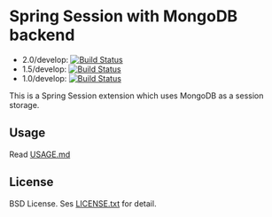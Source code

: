Spring Session with MongoDB backend
===================================

- 2.0/develop: [![Build Status](https://travis-ci.org/tmurakam/spring-session-ext-mongo.svg?branch=2.0/develop)](https://travis-ci.org/tmurakam/spring-session-ext-mongo)
- 1.5/develop: [![Build Status](https://travis-ci.org/tmurakam/spring-session-ext-mongo.svg?branch=1.5/develop)](https://travis-ci.org/tmurakam/spring-session-ext-mongo)
- 1.0/develop: [![Build Status](https://travis-ci.org/tmurakam/spring-session-ext-mongo.svg?branch=1.0/develop)](https://travis-ci.org/tmurakam/spring-session-ext-mongo)

This is a Spring Session extension which uses MongoDB as a session storage.

Usage
-----

Read [USAGE.md](./USAGE.md)

License
-------

BSD License. Ses [LICENSE.txt](./LICENSE.txt) for detail.
